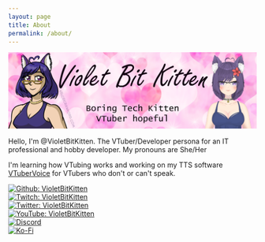 ```yaml
---
layout: page
title: About
permalink: /about/
---
```


![Banner showing VioletBitKitten](/assets/images/ProfileBannerGitHub.png)

Hello, I'm @VioletBitKitten. The VTuber/Developer persona for an IT professional and hobby developer. My pronouns are She/Her

I'm learning how VTubing works and working on my TTS software [VTuberVoice](https://github.com/VioletBitKitten/VTuberVoice) for VTubers who don't or can't speak.

[![Github: VioletBitKitten](https://img.shields.io/github/followers/VioletBitKitten?style=social)](https://github.com/VioletBitKitten) \
[![Twitch: VioletBitKitten](https://img.shields.io/twitch/status/VioletBitKitten?style=social)](https://www.twitch.tv/violetbitkitten/about) \
[![Twitter: VioletBitKitten](https://img.shields.io/twitter/follow/violetbitkitten?style=social)](https://twitter.com/violetbitkitten) \
[![YouTube: VioletBitKitten](https://img.shields.io/youtube/channel/subscribers/UCkZ22dqhDMphonH56mC7I3w?style=social)](https://www.youtube.com/@VioletBitKitten) \
[![Discord](https://img.shields.io/discord/1144984263347929098?label=Discord&style=social)](https://discord.gg/4ZQuQFEYht) \
[![Ko-Fi](https://img.shields.io/badge/Support_me-000000?logo=ko-fi&label=Ko-fi&style=social)](https://ko-fi.com/violetbitkitten)